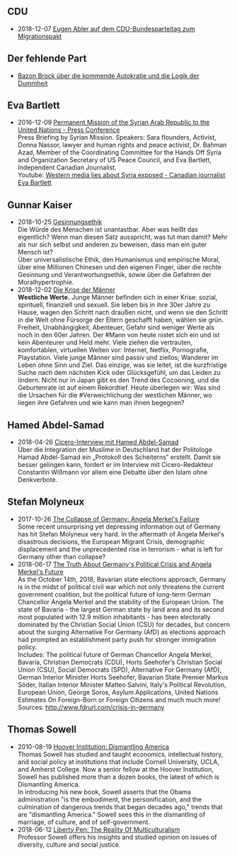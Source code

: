## CDU
* 2018-12-07 [Eugen Abler auf dem CDU-Bundesparteitag zum Migrationspakt](https://www.youtube.com/watch?v=1HtHXpB-8qA)


## Der fehlende Part
* [Bazon Brock über die kommende Autokratie und die Logik der Dummheit](https://www.youtube.com/watch?v=uIP5N8pEdAA)


## Eva Bartlett
* 2016-12-09 [Permanent Mission of the Syrian Arab Republic to the United Nations - Press Conference](http://webtv.un.org/media/watch/permanent-mission-of-the-syrian-arab-republic-to-the-united-nations-press-conference-9-december-2016/5241732190001#full-text)  
  Press Briefing by Syrian Mission. Speakers: Sara flounders, Activist, Donna Nassor, lawyer and human rights and peace activist, Dr. Bahman Azad, Member of the Coordinating Committee for the Hands Off Syria and Organization Secretary of US Peace Council, and Eva Bartlett, Independent Canadian Journalist.  
  Youtube: [Western media lies about Syria exposed - Canadian journalist Eva Bartlett](https://www.youtube.com/watch?v=g1VNQGsiP8M)


## Gunnar Kaiser
* 2018-10-25 [Gesinnungsethik](https://www.youtube.com/watch?v=dp9taDOVAmc)  
  Die Würde des Menschen ist unantastbar. Aber was heißt das eigentlich? Wenn man diesen Satz ausspricht, was tut man damit? Mehr als nur sich selbst und anderen zu beweisen, dass man ein guter Mensch ist?  
  Über universalistische Ethik, den Humanismus und empirische Moral, über eine Millionen Chinesen und den eigenen Finger, über die rechte Gesinnung und Verantwortungsethik, sowie über die Gefahren der Moralhypertrophie.
* 2018-12-02 [Die Krise der Männer](https://www.youtube.com/watch?v=gW0OdcAU6Hg)  
  **Westliche Werte.** Junge Männer befinden sich in einer Krise: sozial, spirituell, finanziell und sexuell. Sie leben bis in ihre 30er Jahre zu Hause, wagen den Schritt nach draußen nicht, und wenn sie den Schritt in die Welt ohne Fürsorge der Eltern geschafft haben, wählen sie grün. Freiheit, Unabhängigkeit, Abenteuer, Gefahr sind weniger Werte als noch in den 60er Jahren. Der #Mann von heute nistet sich ein und ist kein Abenteurer und Held mehr. Viele ziehen die vertrauten, komfortablen, virtuellen Welten vor: Internet, Netflix, Pornografie, Playstation. Viele junge Männer sind passiv und ziellos; Wanderer im Leben ohne Sinn und Ziel. Das einzige, was sie leitet, ist die kurzfristige Suche nach dem nächsten Kick oder Glücksgefühl, um das Leiden zu lindern. Nicht nur in Japan gibt es den Trend des Cocooning, und die Geburtenrate ist auf einem Rekordtief. Heute überlegen wir: Was sind die Ursachen für die #Verweichlichung der westlichen Männer, wo liegen ihre Gefahren und wie kann man ihnen begegnen?


## Hamed Abdel-Samad
* 2018-04-26 [Cicero-Interview mit Hamed Abdel-Samad](https://www.youtube.com/watch?v=WsXH_Ssn-xc)  
  Über die Integration der Muslime in Deutschland hat der Politologe Hamad Abdel-Samad ein „Protokoll des Scheiterns“ erstellt. Damit sie besser gelingen kann, fordert er im Interview mit Cicero-Redakteur Constantin Wißmann vor allem eine Debatte über den Islam ohne Denkverbote.


## Stefan Molyneux
* 2017-10-26 [The Collapse of Germany: Angela Merkel's Failure](https://www.youtube.com/watch?v=-CETiBe9X7g)  
  Some recent unsurprising yet depressing information out of Germany has hit Stefan Molyneux very hard. In the aftermath of Angela Merkel's disastrous decisions, the European Migrant Crisis, demographic displacement and the unprecedented rise in terrorism - what is left for Germany other than collapse?
* 2018-06-17 [The Truth About Germany's Political Crisis and Angela Merkel's Future](https://www.youtube.com/watch?v=w833UyEN85E)  
  As the October 14th, 2018, Bavarian state elections approach, Germany is in the midst of political civil war which not only threatens the current government coalition, but the political future of long-term German Chancellor Angela Merkel and the stability of the European Union. The state of Bavaria - the largest German state by land area and its second most populated with 12.9 million inhabitants - has been electorally dominated by the Christian Social Union (CSU) for decades, but concern about the surging Alternative For Germany (AfD) as elections approach had prompted an establishment party push for stronger immigration policy.  
  Includes: The political future of German Chancellor Angela Merkel, Bavaria, Christian Democrats (CDU), Horts Seehofer’s Christian Social Union (CSU), Social Democrats (SPD), Alternative For Germany (AfD), German Interior Minister Horts Seehofer, Bavarian State Premier Markus Söder, Italian Interior Minister Matteo Salvini, Italy's Political Revolution, European Union, George Soros, Asylum Applications, United Nations Estimates On Foreign-Born or Foreign Citizens and much much more!  
  Sources: http://www.fdrurl.com/crisis-in-germany


## Thomas Sowell
* 2010-08-19 [Hoover Institution: Dismantling America](https://www.youtube.com/watch?v=5SDLBqIubCs)  
  Thomas Sowell has studied and taught economics, intellectual history, and social policy at institutions that include Cornell University, UCLA, and Amherst College. Now a senior fellow at the Hoover Institution, Sowell has published more than a dozen books, the latest of which is Dismantling America.  
  In introducing his new book, Sowell asserts that the Obama administration "is the embodiment, the personification, and the culmination of dangerous trends that began decades ago," trends that are "dismantling America." Sowell sees this in the dismantling of marriage, of culture, and of self-government.
* 2018-06-12 [Liberty Pen: The Reality Of Multiculturalism](https://www.youtube.com/watch?v=9ESlS2jrhXY)  
  Professor Sowell offers his insights and studied opinion on issues of diversity, culture and social justice.

